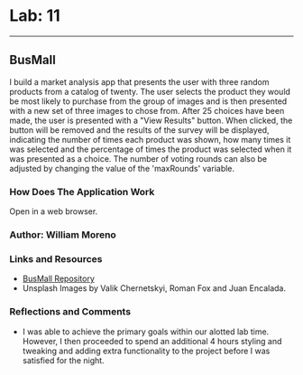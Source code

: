 # Lab: 11

---

## BusMall

I build a market analysis app that presents the user with three random products from a catalog of twenty. The user selects the product they would be most likely to purchase from the group of images and is then presented with a new set of three images to chose from. After 25 choices have been made, the user is presented with a "View Results" button. When clicked, the button will be removed and the results of the survey will be displayed, indicating the number of times each product was shown, how many times it was selected and the percentage of times the product was selected when it was presented as a choice. The number of voting rounds can also be adjusted by changing the value of the 'maxRounds' variable.

### How Does The Application Work

Open in a web browser.

### Author: William Moreno

### Links and Resources

- [BusMall Repository](https://github.com/William-Moreno/bus-mall)
- Unsplash Images by Valik Chernetskyi, Roman Fox and Juan Encalada.

### Reflections and Comments

- I was able to achieve the primary goals within our alotted lab time. However, I then proceeded to spend an additional 4 hours styling and tweaking and adding extra functionality to the project before I was satisfied for the night.
